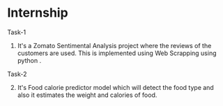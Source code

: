 # Internship

Task-1
1) It's a Zomato Sentimental Analysis project where the reviews of the customers are used. This is implemented using Web Scrapping using python .

Task-2

2) It's Food calorie predictor model which will detect the food type and also it estimates the weight and calories of food.
